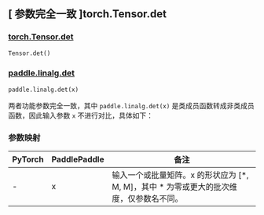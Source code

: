 ## [ 参数完全一致 ]torch.Tensor.det

### [torch.Tensor.det](https://pytorch.org/docs/stable/generated/torch.Tensor.det.html?highlight=det#torch.Tensor.det)

```python
Tensor.det()
```

### [paddle.linalg.det](https://www.paddlepaddle.org.cn/documentation/docs/zh/develop/api/paddle/linalg/det_cn.html#det)

```python
paddle.linalg.det(x)
```

两者功能参数完全一致，其中 `paddle.linalg.det(x)` 是类成员函数转成非类成员函数，因此输入参数 `x` 不进行对比，具体如下：

### 参数映射

| PyTorch | PaddlePaddle | 备注                                                                                     |
| ------- | ------------ | ---------------------------------------------------------------------------------------- |
| -       | x            | 输入一个或批量矩阵。x 的形状应为 [*, M, M]，其中 * 为零或更大的批次维度，仅参数名不同。 |
